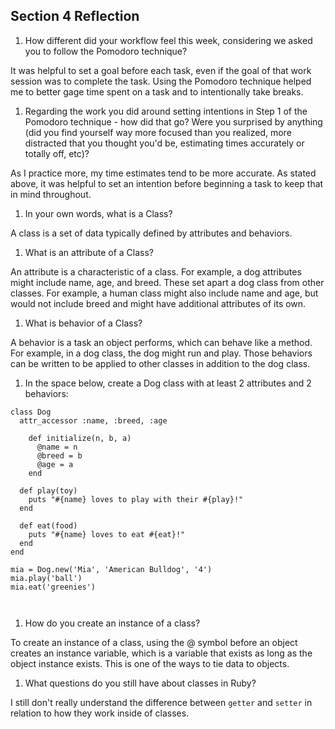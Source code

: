 ## Section 4 Reflection

1. How different did your workflow feel this week, considering we asked you to follow the Pomodoro technique?

It was helpful to set a goal before each task, even if the goal of that work session was to complete the task. Using the Pomodoro technique helped me to better gage time spent on a task and to intentionally take breaks.

1. Regarding the work you did around setting intentions in Step 1 of the Pomodoro technique - how did that go? Were you surprised by anything (did you find yourself way more focused than you realized, more distracted that you thought you'd be, estimating times accurately or totally off, etc)?

As I practice more, my time estimates tend to be more accurate. As stated above, it was helpful to set an intention before beginning a task to keep that in mind throughout.

1. In your own words, what is a Class?

A class is a set of data typically defined by attributes and behaviors.

1. What is an attribute of a Class?

An attribute is a characteristic of a class. For example, a dog attributes might include name, age, and breed. These set apart a dog class from other classes. For example, a human class might also include name and age, but would not include breed and might have additional attributes of its own. 

1. What is behavior of a Class?

A behavior is a task an object performs, which can behave like a method. For example, in a dog class, the dog might run and play. Those behaviors can be written to be applied to other classes in addition to the dog class. 

1. In the space below, create a Dog class with at least 2 attributes and 2 behaviors:

```
class Dog
  attr_accessor :name, :breed, :age

    def initialize(n, b, a)
      @name = n
      @breed = b
      @age = a
    end

  def play(toy)
    puts "#{name} loves to play with their #{play}!"
  end

  def eat(food)
    puts "#{name} loves to eat #{eat}!"
  end
end

mia = Dog.new('Mia', 'American Bulldog', '4')
mia.play('ball')
mia.eat('greenies')
 
 
```

1. How do you create an instance of a class?

To create an instance of a class, using the @ symbol before an object creates an instance variable, which is a variable that exists as long as the object instance exists. This is one of the ways to tie data to objects.

1. What questions do you still have about classes in Ruby?

I still don't really understand the difference between `getter` and `setter` in relation to how they work inside of classes.

